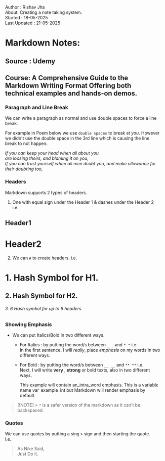 Author : Rishav Jha  
About: Creating a note taking system.  
Started : 18-05-2025  
Last Updated : 21-05-2025

# Markdown Notes:

## Source : Udemy

## Course: A Comprehensive Guide to the Markdown Writing Format Offering both technical examples and hands-on demos.

### Paragraph and Line Break

We can write a paragraph as normal and use double spaces to force a line break.

For example in Poem below we use `double spaces` to break at _you_. However we didn't use the double space in the 3rd
line which is causing the line break to not happen.

_If you can keep your head when all about you  
are loosing theirs, and blaming it on you,  
If you can trust yourself when all men doubt you,
and make allowance for their doubting too,_

### Headers

Markdown supports 2 types of headers.

1.  One with equal sign under the Header 1 & dashes under the Header 2 i.e.

Header1
--
Header2
==


2.  We can `#` to create headers.
    i.e.

# 1. Hash Symbol for H1.

## 2. Hash Symbol for H2.

###### 3. 6 Hash symbol for up to 6 headers.

### Showing Emphasis

- We can put Italics/Bold in two different ways.

  - For Italics : by putting the word/s between `_ _` and `* *`
    i.e.  
    In the first sentence, I will _really_, place _emphasis_ on my words in two different ways.

  - For Bold : by putting the word/s between `__ __` and `** **`
    i.e.  
    Next, I will write **very** , **strong** or bold texts, also in two different ways.

    This example will contain an_intra_word emphasis. This is a variable
    name var_example_int but Markdown will render emphasis by default.

> [!NOTE] > `*` is a safer version of the markdown as it can't be backspaced.

### Quotes

We can use quotes by putting a sing `>` sign and then starting the quote.  
i.e.

> As Nike Said,  
> Just Do it.
